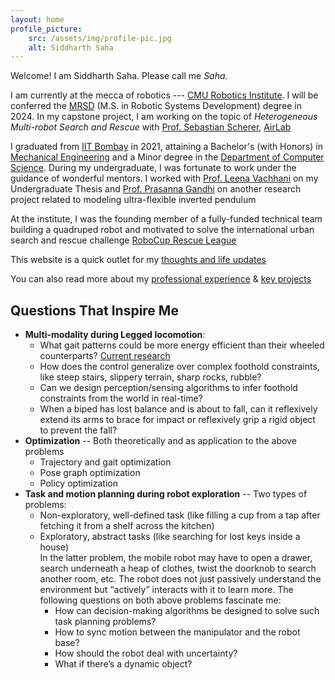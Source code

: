 ```yaml
---
layout: home
profile_picture:
    src: /assets/img/profile-pic.jpg
    alt: Siddharth Saha
---
```


Welcome! I am Siddharth Saha. Please call me *Saha*. 

I am currently at the mecca of robotics --- [CMU Robotics Institute](https://www.ri.cmu.edu/). I will be conferred the [MRSD](https://mrsd.ri.cmu.edu/) (M.S. in Robotic Systems Development) degree in 2024. In my capstone project, I am working on the topic of *Heterogeneous Multi-robot Search and Rescue* with [Prof. Sebastian Scherer](https://www.ri.cmu.edu/ri-faculty/sebastian-scherer/), [AirLab](https://www.ri.cmu.edu/robotics-groups/air-lab/)


I graduated from [IIT Bombay](https://www.iitb.ac.in/) in 2021, attaining a Bachelor's (with Honors) in [Mechanical Engineering](https://www.me.iitb.ac.in/) and a Minor degree in the [Department of Computer Science](https://www.cse.iitb.ac.in/). During my undergraduate, I was fortunate to work under the guidance of wonderful mentors. I worked with [Prof. Leena Vachhani](https://www.sc.iitb.ac.in/~leena/) on my Undergraduate Thesis and [Prof. Prasanna Gandhi](https://www.me.iitb.ac.in/~gandhi/) on another research project related to modeling ultra-flexible inverted pendulum

At the institute, I was the founding member of a fully-funded technical team building a quadruped robot and motivated to solve the international urban search and rescue challenge [RoboCup Rescue League](https://www.robocup.org/leagues/10)

This website is a quick outlet for my [thoughts and life updates](blog)

You can also read more about my [professional experience](work) & [key projects](project)



## Questions That Inspire Me
<!-- My research interests lie at the intersection of exploration, optimization, trajectory planning, and SLAM. -->

- **Multi-modality during Legged locomotion**: 
    + What gait patterns could be more energy efficient than their wheeled counterparts? [Current research](https://www.researchgate.net/publication/332374021_Leg_Trajectory_Planning_for_Quadruped_Robots_with_High-Speed_Trot_Gait)
    + How does the control generalize over complex foothold constraints, like steep stairs, slippery terrain, sharp rocks, rubble? 
    + Can we design perception/sensing algorithms to infer foothold constraints from the world in real-time? 
    + When a biped has lost balance and is about to fall, can it reflexively extend its arms to brace for impact or reflexively grip a rigid object to prevent the fall?
- **Optimization** -- Both theoretically and as application to the above problems
    + Trajectory and gait optimization
    + Pose graph optimization
    + Policy optimization
- **Task and motion planning during robot exploration** -- Two types of problems:
    + Non-exploratory, well-defined task (like filling a cup from a tap after fetching it from a shelf across the kitchen)
    + Exploratory, abstract tasks (like searching for lost keys inside a house)  
    In the latter problem, the mobile robot may have to open a drawer, search underneath a heap of clothes, twist the doorknob to search another room, etc. The robot does not just passively understand the environment but “actively” interacts with it to learn more. The following questions on both above problems fascinate me:
        * How can decision-making algorithms be designed to solve such task planning problems? 
        * How to sync motion between the manipulator and the robot base? 
        * How should the robot deal with uncertainty? 
        * What if there’s a dynamic object?


